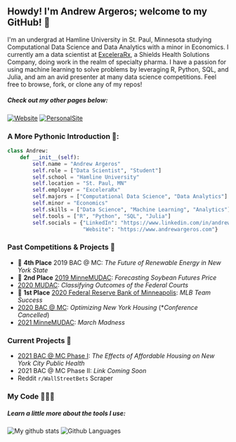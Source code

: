 ## Howdy! I'm Andrew Argeros; welcome to my GitHub! 👋

I'm an undergrad at Hamline University in St. Paul, Minnesota studying Computational Data Science and Data Analytics with a minor in Economics. I currently am a data scientist at [ExceleraRx](https://www.ExceleraRx.com), a Shields Health Solutions Company, doing work in the realm of specialty pharma. I have a passion for using machine learning to solve problems by leveraging R, Python, SQL, and Julia, and am an avid presenter at many data science competitions. Feel free to browse, fork, or clone any of my repos!

##### *Check out my other pages below:*

[![Website](https://img.shields.io/badge/linkedin-%230077B5.svg?&style=for-the-badge&logo=linkedin&logoColor=white)](https://www.linkedin.com/in/andrewargeros/)
[![PersonalSite](https://img.shields.io/static/v1?label=andrewargeros.com&message=Website&color=789ab7&style=for-the-badge)](https://www.andrewargeros.com)

### A More Pythonic Introduction 🐍:

```python
class Andrew:
    def __init__(self):
        self.name = "Andrew Argeros"
        self.role = ["Data Scientist", "Student"]
        self.school = "Hamline University"
        self.location = "St. Paul, MN"
        self.employer = "ExceleraRx"
        self.majors = ["Computational Data Science", "Data Analytics"]
        self.minor = "Economics"
        self.skills = ["Data Science", "Machine Learning", "Analytics"]
        self.tools = ["R", "Python", "SQL", "Julia"]
        self.socials = {"LinkedIn": "https://www.linkedin.com/in/andrewargeros",
                        "Website": "https://www.andrewargeros.com"}


```

### Past Competitions & Projects 🥼

- 🏅 **4th Place** 2019 BAC @ MC: *The Future of Renewable Energy in New York State*
- 🥈 **2nd Place** [2019 MinneMUDAC](https://www.github.com/andrewargeros/minnemudac): *Forecasting Soybean Futures Price*
- [2020 MUDAC](https://www.github.com/andrewargeros/mudac2020): *Classifying Outcomes of the Federal Courts*
- 🥇 **1st Place** [2020 Federal Reserve Bank of Minneapolis](https://www.github.com/andrewargeros/Federal-Reserve-2020-MLB-Team-Success): *MLB Team Success*
- [2020 BAC @ MC](https://www.github.com/andrewargeros/BAC-MC-2020): *Optimizing New York Housing* (**Conference Cancelled*)
- [2021 MinneMUDAC](https://www.github.com/andrewargeros/minnemudac-2021): *March Madness*

### Current Projects 🧪

- [2021 BAC @ MC Phase I](https://github.com/andrewargeros/BAC-MC-2021): *The Effects of Affordable Housing on New York City Public Health*
- 2021 BAC @ MC Phase II: *Link Coming Soon*
- Reddit `r/WallStreetBets` Scraper

### My Code ‍👨🏽‍💻

##### *Learn a little more about the tools I use:*

![My github stats](https://github-readme-stats.vercel.app/api?username=andrewargeros&show_icons=true&theme=react&count_private=True)
![Github Languages](https://github-readme-stats.vercel.app/api/top-langs/?username=andrewargeros&show_icons=true&layout=compact&theme=react&hide=html)
 
